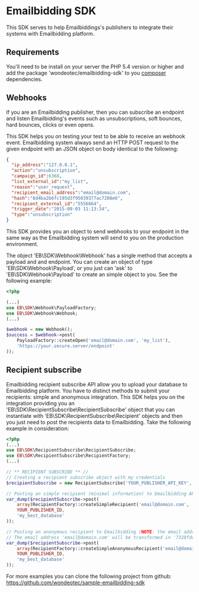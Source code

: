 # Emailbidding SDK

This SDK serves to help Emailbiddings's publishers to integrate their systems with Emailbidding platform.

## Requirements
You'll need to be install on your server the PHP 5.4 version or higher and add the package 'wondeotec/emailbidding-sdk' 
to you [composer](https://getcomposer.org/) dependencies.

## Webhooks

If you are an Emailbidding publisher, then you can subscribe an endpoint and listen Emailbidding's events such 
as unsubscriptions, soft bounces, hard bounces, clicks or even opens.

This SDK helps you on testing your test to be able to receive an webhook event. Emailbidding system always send 
an HTTP POST request to the given endpoint with an JSON object on body identical to the following:

```json
{
  "ip_address":"127.0.0.1",
  "action":"unsubscription",
  "campaign_id":6368,
  "list_external_id":"my_list",
  "reason":"user_request",
  "recipient_email_address":"email@domain.com",
  "hash":"8d4ba2b6fc195d3f95039377ac7208e6",
  "recipient_external_id":"5556664",
  "trigger_date":"2015-09-03 11:13:34",
  "type":"unsubscription"
}
```

This SDK provides you an object to send webhooks to your endpoint in the same way as the Emailbidding system 
will send to you on the production environment.

The object 'EB\SDK\Webhook\Webhook' has a single method that accepts a payload and and endpoint. You can create 
an object of type 'EB\SDK\Webhook\Payload', or you just can 'ask' to 'EB\SDK\Webhook\Payload' to create an simple 
object to you. See the following example:

```php
<?php

(...)
use EB\SDK\Webhook\PayloadFactory;
use EB\SDK\Webhook\Webhook;
(...)

$webhook = new Webhook();
$success = $webhook->post(
    PayloadFactory::createOpen('email@domain.com', 'my_list'),
    'https://your.secure.server/endpoint'
));
```

## Recipient subscribe
Emailbidding recipient subscribe API allow you to upload your database to Emailbidding platform. You have to 
distinct methods to submit your recipients: simple and anonymous integration.
This SDK helps you on the integration providing you an 'EB\SDK\RecipientSubscribe\RecipientSubscribe' object 
that you can instantiate with 'EB\SDK\RecipientSubscribe\Recipient' objects and then you just need to post the 
recipients data to Emailbidding.
Take the following example in consideration:

```php
<?php
(...)
use EB\SDK\RecipientSubscribe\RecipientSubscribe;
use EB\SDK\RecipientSubscribe\RecipientFactory;
(...)

// ** RECIPIENT SUBSCRIBE ** //
// Creating a recipient subscribe object with my credentials
$recipientSubscribe = new RecipientSubscribe('YOUR_PUBLISHER_API_KEY', 'YOUR_PUBLISHER_API_SECRET');

// Posting an simple recipient (minimal information) to Emailbidding API and dumping the result
var_dump($recipientSubscribe->post(
    array(RecipientFactory::createSimpleRecipient('email@domain.com', 'FR')),
    YOUR_PUBLISHER_ID,
    'my_best_database'
));

// Posting an anonymous recipient to Emailbidding (NOTE: the email address WILL NOT be sent to Emailbidding)
// The email address 'email@domain.com' will be transformed in '7328fddefd53de471baeb6e2b764f78a'
var_dump($recipientSubscribe->post(
    array(RecipientFactory::createSimpleAnonymousRecipient('email@domain.com', 'FR')),
    YOUR_PUBLISHER_ID,
    'my_best_database'
));
```

For more examples you can clone the following project from github:
https://github.com/wondeotec/sample-emailbidding-sdk
